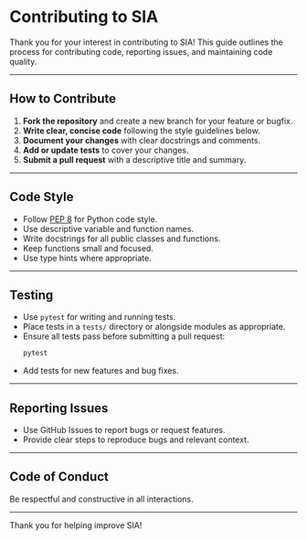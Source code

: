 # Contributing to SIA

Thank you for your interest in contributing to SIA! This guide outlines the process for contributing code, reporting issues, and maintaining code quality.

---

## How to Contribute

1. **Fork the repository** and create a new branch for your feature or bugfix.
2. **Write clear, concise code** following the style guidelines below.
3. **Document your changes** with clear docstrings and comments.
4. **Add or update tests** to cover your changes.
5. **Submit a pull request** with a descriptive title and summary.

---

## Code Style

- Follow [PEP 8](https://pep8.org/) for Python code style.
- Use descriptive variable and function names.
- Write docstrings for all public classes and functions.
- Keep functions small and focused.
- Use type hints where appropriate.

---

## Testing

- Use `pytest` for writing and running tests.
- Place tests in a `tests/` directory or alongside modules as appropriate.
- Ensure all tests pass before submitting a pull request:
  ```bash
  pytest
  ```
- Add tests for new features and bug fixes.

---

## Reporting Issues

- Use GitHub Issues to report bugs or request features.
- Provide clear steps to reproduce bugs and relevant context.

---

## Code of Conduct

Be respectful and constructive in all interactions.

---

Thank you for helping improve SIA!